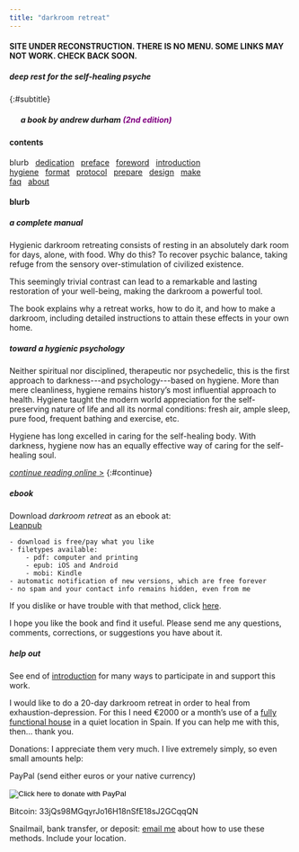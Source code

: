 ```yaml
---
title: "darkroom retreat"
---
```

#### SITE UNDER RECONSTRUCTION. THERE IS NO MENU. SOME LINKS MAY NOT WORK. CHECK BACK SOON.

##### deep rest for the self-healing psyche
{:#subtitle}

<h5>&nbsp; &nbsp; &nbsp; <em>a book</em> by andrew durham <span style="color:purple">(2nd edition)</span></h5>

#### contents
blurb &nbsp; [dedication](/dedication) &nbsp; [preface](/preface/) &nbsp; [foreword](/foreword/) &nbsp; [introduction](/introduction/)  
[hygiene](/hygiene/) &nbsp; [format](/format/) &nbsp; [protocol](/protocol/) &nbsp; [prepare](/prepare/) &nbsp; [design](/design/) &nbsp; [make](/make/)  
[faq](/faq/) &nbsp; [about](/about/)  

#### blurb

##### a complete manual

Hygienic darkroom retreating consists of resting in an absolutely dark room for days, alone, with food. Why do this? To recover psychic balance, taking refuge from the sensory over-stimulation of civilized existence.

This seemingly trivial contrast can lead to a remarkable and lasting restoration of your well-being, making the darkroom a powerful tool.

The book explains why a retreat works, how to do it, and how to make a darkroom, including detailed instructions to attain these effects in your own home.

##### toward a hygienic psychology

Neither spiritual nor disciplined, therapeutic nor psychedelic, this is the first approach to darkness---and psychology---based on hygiene. More than mere cleanliness, hygiene remains history’s most influential approach to health. Hygiene taught the modern world appreciation for the self-preserving nature of life and all its normal conditions: fresh air, ample sleep, pure food, frequent bathing and exercise, etc.

Hygiene has long excelled in caring for the self-healing body. With darkness, hygiene now has an equally effective way of caring for the self-healing soul.

[_continue reading online_ &gt;](/dedication/)
{:#continue}

<a name="ebook"></a>

##### ebook

Download _darkroom retreat_ as an ebook at:  
[Leanpub](https://leanpub.com/darkroomretreat)

    - download is free/pay what you like
    - filetypes available:
        - pdf: computer and printing
        - epub: iOS and Android
        - mobi: Kindle
    - automatic notification of new versions, which are free forever
    - no spam and your contact info remains hidden, even from me

If you dislike or have trouble with that method, click [here](/ebook/). 

I hope you like the book and find it useful. Please send me any questions, comments, corrections, or suggestions you have about it.

##### help out

See end of [introduction](/introduction) for many ways to participate in and support this work. 

I would like to do a 20-day darkroom retreat in order to heal from exhaustion-depression. For this I need €2000 or a month’s use of a [fully functional house](/design) in a quiet location in Spain. If you can help me with this, then... thank you. 

Donations: I appreciate them very much. I live extremely simply, so even small amounts help:

PayPal (send either euros or your native currency)
<form action="https://www.paypal.com/cgi-bin/webscr" method="post" target="_top">
<input name="cmd" value="_s-xclick" type="hidden">
<input name="hosted_button_id" value="N42QEX8Y2YZTC" type="hidden">
<input src="https://www.paypalobjects.com/en_US/i/btn/btn_donate_SM.gif" name="submit" alt="Click here to donate with PayPal" border="0" type="image">
<img alt="" src="https://www.paypalobjects.com/en_US/i/scr/pixel.gif" border="0" height="1" width="1">
</form>

Bitcoin:
33jQs98MGqyrJo16H18nSfE18sJ2GCqqQN

Snailmail, bank transfer, or deposit: [email me](/about) about how to use these methods. Include your location.

<!-- 
![cover image](/img/book/adcf.jpg)

- **contents**
- [dedication](/dedication)
- [preface](/preface/)
- [introduction](/introduction/)
- [hygiene](/hygiene/)
- [format](/format/)
- [protocol](/protocol/)
- [prepare](/prepare/)
- [design](/design/)
- [make](/make/)
- [faq](/faq/)
- [about](/about/)
{:.submenu}
-->

<!-- 

<form action="https://www.paypal.com/cgi-bin/webscr" method="post" target="_top">
<input type="hidden" name="cmd" value="_s-xclick">
<input type="hidden" name="hosted_button_id" value="5FQWNH59N7KZY">
<table>
<tr><td><input type="hidden" name="on0" value="Delivery in US">Delivery in US</td></tr><tr><td><select name="os0">
	<option value="1 copy">1 copy $10.00 USD</option>
	<option value="4 copies">4 copies $24.00 USD</option>
	<option value="12 copies">12 copies $60.00 USD</option>
	<option value="48 copies">48 copies $96.00 USD</option>
</select> </td></tr>
</table>
<input type="hidden" name="currency_code" value="USD">
<input type="image" src="https://www.paypalobjects.com/en_US/i/btn/btn_buynow_SM.gif" border="0" name="submit" alt="PayPal - The safer, easier way to pay online!">
<img alt="" border="0" src="https://www.paypalobjects.com/en_US/i/scr/pixel.gif" width="1" height="1">
</form>

- [Dwolla]() (US only) -->

<!-- <h4 id="booklet">buy book</h4>

108 pages, softcover
Quantity/price (postpaid)

<form action="https://www.paypal.com/cgi-bin/webscr" method="post" target="_top">
<input type="hidden" name="cmd" value="_s-xclick">
<input type="hidden" name="hosted_button_id" value="GET NEW CODE">
<table>
<tr><td><input type="hidden" name="on0" value="Delivery in Europe">Delivery in Europe</td></tr><tr><td><select name="os0">
	<option value="1 copy">1 copy €8.00 EUR</option>
	<option value="4 copies">4 copies €20.00 EUR</option>
	<option value="12 copies">12 copies €48.00 EUR</option>
	<option value="48 copies">48 copies €72.00 EUR</option>
</select> </td></tr>
</table>
<input type="hidden" name="currency_code" value="EUR">
<input type="image" src="https://www.paypalobjects.com/en_US/i/btn/btn_buynow_SM.gif" border="0" name="submit" alt="Click here to pay with PayPal">
<img alt="" border="0" src="https://www.paypalobjects.com/en_US/i/scr/pixel.gif" width="1" height="1">
</form>

Delivery in US - _Coming Soon_ --> 
